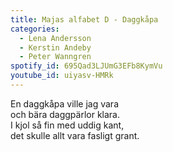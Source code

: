 ```yaml
---
title: Majas alfabet D - Daggkåpa
categories:
  - Lena Andersson
  - Kerstin Andeby
  - Peter Wanngren
spotify_id: 695Qad3LJUmG3EFb8KymVu
youtube_id: uiyasv-HMRk
---
```

En daggkåpa ville jag vara\
och bära daggpärlor klara.\
I kjol så fin med uddig kant,\
det skulle allt vara fasligt grant.
